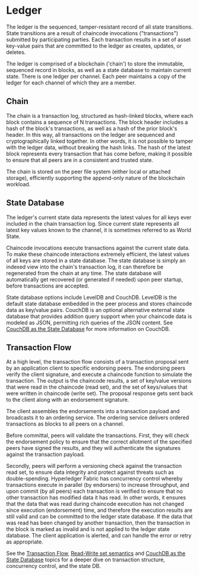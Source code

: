 # Ledger

The ledger is the sequenced, tamper-resistant record of all state transitions.
State transitions are a result of chaincode invocations ("transactions")
submitted by participating parties.  Each transaction results in a set of asset
key-value pairs that are committed to the ledger as creates, updates, or
deletes.

The ledger is comprised of a blockchain ('chain') to store the immutable,
sequenced record in blocks, as well as a state database to maintain current
state.  There is one ledger per channel. Each peer maintains a copy of the
ledger for each channel of which they are a member.

## Chain

The chain is a transaction log, structured as hash-linked blocks, where each
block contains a sequence of N transactions. The block header includes a hash of
the block's transactions, as well as a hash of the prior block's header. In this
way, all transactions on the ledger are sequenced and cryptographically linked
together. In other words, it is not possible to tamper with the ledger data,
without breaking the hash links. The hash of the latest block represents every
transaction that has come before, making it possible to ensure that all peers
are in a consistent and trusted state.

The chain is stored on the peer file system (either local or attached storage),
efficiently supporting the append-only nature of the blockchain workload.

## State Database

The ledger's current state data represents the latest values for all keys ever
included in the chain transaction log. Since current state represents all latest
key values known to the channel, it is sometimes referred to as World State.

Chaincode invocations execute transactions against the current state data. To
make these chaincode interactions extremely efficient, the latest values of all
keys are stored in a state database. The state database is simply an indexed
view into the chain's transaction log, it can therefore be regenerated from the
chain at any time. The state database will automatically get recovered (or
generated if needed) upon peer startup, before transactions are accepted.

State database options include LevelDB and CouchDB. LevelDB is the default state
database embedded in the peer process and stores chaincode data as key/value
pairs. CouchDB is an optional alternative external state database that provides
addition query support when your chaincode data is modeled as JSON, permitting
rich queries of the JSON content. See
[CouchDB as the State Database](./couchdb_as_state_database.html) for more
information on CouchDB.

## Transaction Flow

At a high level, the transaction flow consists of a transaction proposal sent by
an application client to specific endorsing peers.  The endorsing peers verify
the client signature, and execute a chaincode function to simulate the
transaction. The output is the chaincode results, a set of key/value versions
that were read in the chaincode (read set), and the set of keys/values that were
written in chaincode (write set). The proposal response gets sent back to the
client along with an endorsement signature.

The client assembles the endorsements into a transaction payload and broadcasts
it to an ordering service. The ordering service delivers ordered transactions as
blocks to all peers on a channel.

Before committal, peers will validate the transactions. First, they will check
the endorsement policy to ensure that the correct allotment of the specified
peers have signed the results, and they will authenticate the signatures against
the transaction payload.

Secondly, peers will perform a versioning check against the transaction read
set, to ensure data integrity and protect against threats such as
double-spending. Hyperledger Fabric has concurrency control whereby transactions
execute in parallel (by endorsers) to increase throughput, and upon commit (by
all peers) each transaction is verified to ensure that no other transaction has
modified data it has read. In other words, it ensures that the data that was
read during chaincode execution has not changed since execution (endorsement)
time, and therefore the execution results are still valid and can be committed
to the ledger state database. If the data that was read has been changed by
another transaction, then the transaction in the block is marked as invalid and
is not applied to the ledger state database. The client application is alerted,
and can handle the error or retry as appropriate.

See the [Transaction Flow](./txflow.html),
[Read-Write set semantics](./readwrite.html) and
[CouchDB as the State Database](./couchdb_as_state_database.html) topics for
a deeper dive on transaction structure, concurrency control, and the state DB.

<!--- Licensed under Creative Commons Attribution 4.0 International License
https://creativecommons.org/licenses/by/4.0/ -->
